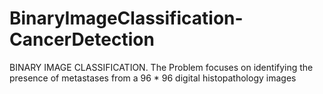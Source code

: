 # BinaryImageClassification-CancerDetection
BINARY IMAGE CLASSIFICATION. The Problem focuses on identifying the presence of metastases from a 96 * 96 digital histopathology images
